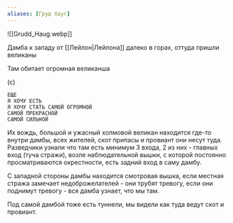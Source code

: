 ```yaml
---
aliases: [Груд Хауг]
---
```

![[Grudd_Haug.webp]]

Дамба к западу от [[Лейлон|Лейлона]] далеко в горах, оттуда пришли великаны

Там обитает огромная великанша

(с)

```
ЕЩЕ
Я ХОЧУ ЕСТЬ
Я ХОЧУ СТАТЬ САМОЙ ОГРОМНОЙ
САМОЙ ПРЕКРАСНОЙ
САМОЙ СИЛЬНОЙ
```

Их вождь, большой и ужасный холмовой великан находится где-то внутри дамбы, всех жителей, скот припасы и провиант они несут туда. Разведчики узнали что там есть минимум 3 входа, 2 из них - главных вход (туча стражи), возле наблюдательной вышки, с которой постоянно просматриваются окрестности, есть задний вход в саму дамбу.

С западной стороны дамбы находится смотровая вышка, если местная стража замечает недоброжелателей - они трубят тревогу, если они поднимут тревогу - вся дамба узнает, что мы там.

Под самой дамбой тоже есть туннели, мы видели как туда ведут скот и провиант.
